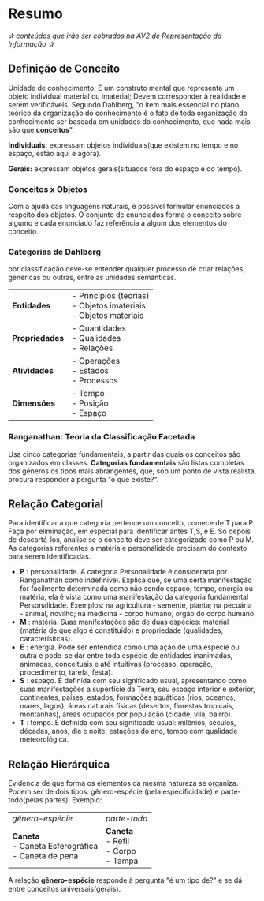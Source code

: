 <h1>Resumo</h1> 
<p><i>✰ conteúdos que irão ser cobrados na AV2 de Representação da Informação ✰</i></p>

<h2>Definição de Conceito</h2>
<p>Unidade de conhecimento; É um construto mental que representa um objeto individual material ou imaterial; Devem corresponder à realidade e serem verificáveis. Segundo Dahlberg, "o item mais essencial no plano teórico da organização do conhecimento é o fato de toda organização do conhecimento ser baseada em unidades do conhecimento, que nada mais são que <b>conceitos</b>".</p>

<p><b>Individuais:</b> expressam objetos individuais(que existem no tempo e no espaço, estão aqui e agora).</p>
<p><b>Gerais:</b> expressam objetos gerais(situados fora do espaço e do tempo).</p>

<h3>Conceitos x Objetos</h3>
<p>Com a ajuda das linguagens naturais, é possível formular enunciados a respeito dos objetos. O conjunto de enunciados forma o conceito sobre algumo e cada enunciado faz referência a algum dos elementos do conceito.</p>

<h3>Categorias de Dahlberg</h3>
<p>por classificação deve-se entender qualquer processo de criar relações, genéricas ou outras, entre as unidades semânticas.</p>
<table>
  <tr>
    <td><b>Entidades</b></td>
        <td>- Princípios (teorias) </br>- Objetos imateriais </br>- Objetos materiais</td>
   </tr>
  
  <tr>
    <td><b>Propriedades</b></td>
    <td>- Quantidades </br>- Qualidades </br>- Relações</td>
   </tr>
   
   <tr>
    <td><b>Atividades</b></td>
    <td>- Operações </br>- Estados </br>- Processos</td>
    </tr>
      <tr>
    <td><b>Dimensões</b></td>
    <td>- Tempo </br>- Posição </br>- Espaço</td>
    </tr>

</table>

<h3>Ranganathan: Teoria da Classificação Facetada</h3>
<p>Usa cinco categorias fundamentais, a partir das quais os conceitos são organizados em classes. <b>Categorias fundamentais</b> são listas completas dos gêneros os tipos mais abrangentes, que, sob um ponto de vista realista, procura responder à pergunta "o que existe?".</p>

<h2>Relação Categorial</h2>
<p>Para identificar a que categoria pertence um conceito, comece de T para P. Faça por eliminação, em especial para identificar antes T,S, e E. Só depois de descartá-los, analise se o conceito deve ser categorizado como P ou M. As categorias referentes a matéria e personalidade precisam do contexto para serem identificadas.</p>
<ul>
  <li><b>P</b> : personalidade. A categoria Personalidade é considerada por Ranganathan como indefinível. Explica que, se uma certa manifestação for facilmente determinada como não sendo espaço, tempo, energia ou matéria, ela é vista como uma manifestação da categoria fundamental Personalidade. Exemplos: na agricultura - semente, planta; na pecuária - animal, novilho; na medicina - corpo humano, orgão do corpo humano.</li>
  <li><b>M</b> : matéria. Suas manifestações são de duas espécies: material (matéria de que algo é constituído) e propriedade (qualidades, caracterísitcas).</li>
  <li><b>E</b> : energia. Pode ser entendida como uma ação de uma espécie ou outra e pode-se dar entre toda espécie de entidades inanimadas, animadas, conceituais e até intuitivas (processo, operação, procedimento, tarefa, festa).</li>
  <li><b>S</b> : espaço. É definida com seu significado usual, apresentando como suas manifestações a superfície da Terra, seu espaço interior e exterior, continentes, países, estados, formações aquáticas (rios, oceanos, mares, lagos), áreas naturais físicas (desertos, florestas tropicais, montanhas), áreas ocupados por população (cidade, vila, bairro).</li>
  <li><b>T</b> : tempo. É definida com seu significado usual: milênios, séculos, décadas, anos, dia e noite, estações do ano, tempo com qualidade meteorológica.</li>
</ul>

<h2>Relação Hierárquica</h2>
<p>Evidencia de que forma os elementos da mesma natureza se organiza. Podem ser de dois tipos: gênero-espécie (pela especificidade) e parte-todo(pelas partes). Exemplo: </p>
<table>
  <tr>
    <td><i>gênero-espécie</i></td>
    <td><i>parte-todo</i></td>
   </tr>
  
   <tr>
    <td><b>Caneta</b> </br> - Caneta Esferográfica </br> - Caneta de pena</td>
    <td><b>Caneta</b> </br> - Refil </br> - Corpo </br> - Tampa </br></td>
   </tr>
</table>

<p>A relação <b>gênero-espécie</b> responde à pergunta "é um tipo de?" e se dá entre conceitos universais(gerais).</p>
